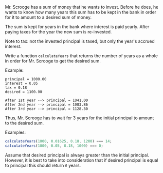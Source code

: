 Mr. Scrooge has a sum of money that he wants to invest. Before he does, he wants to know how many years this sum has to be kept in the bank in order for it to amount to a desired sum of money.

The sum is kept for years in the bank where interest is paid yearly. After paying taxes for the year the new sum is re-invested.

Note to tax: not the invested principal is taxed, but only the year's accrued interest.

Write a function `calculateYears` that returns the number of years as a whole in order for Mr. Scrooge to get the desired sum.

Example:

```
principal = 1000.00
interest = 0.05
tax = 0.18
desired = 1100.00

After 1st year --> principal = 1041.00
After 2nd year --> principal = 1083.86
After 3rd year --> principal = 1128.30
```

Thus, Mr. Scrooge has to wait for 3 years for the initial principal to amount to the desired sum.

Examples:

```javascript
calculateYears(1000, 0.01625, 0.18, 1200) === 14;
calculateYears(1000, 0.05, 0.18, 1000) === 0;
```

Assume that desired principal is always greater than the initial principal. However, it is best to take into consideration that if desired principal is equal to principal this should return `0` years.
